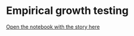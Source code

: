 # Empirical growth testing

  [Open the notebook with the story here](https://nbviewer.jupyter.org/github/flmath/empirical-growth-testing/blob/master/Empirical_growth_testing.ipynb)
